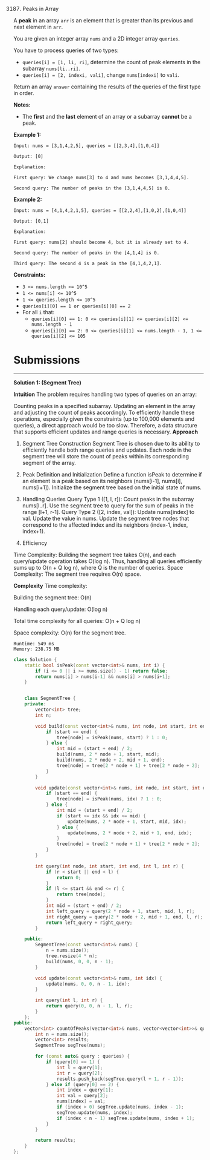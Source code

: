 3187. Peaks in Array

A **peak** in an array `arr` is an element that is greater than its previous and next element in `arr`.

You are given an integer array `nums` and a 2D integer array `queries`.

You have to process queries of two types:

* `queries[i] = [1, li, ri]`, determine the count of peak elements in the subarray `nums[li..ri]`.
* `queries[i] = [2, indexi, vali]`, change `nums[indexi]` to `vali`.

Return an array `answer` containing the results of the queries of the first type in order.

**Notes:**

* The **first** and the **last** element of an array or a subarray **cannot** be a peak.
 

**Example 1:**
```
Input: nums = [3,1,4,2,5], queries = [[2,3,4],[1,0,4]]

Output: [0]

Explanation:

First query: We change nums[3] to 4 and nums becomes [3,1,4,4,5].

Second query: The number of peaks in the [3,1,4,4,5] is 0.
```

**Example 2:**
```
Input: nums = [4,1,4,2,1,5], queries = [[2,2,4],[1,0,2],[1,0,4]]

Output: [0,1]

Explanation:

First query: nums[2] should become 4, but it is already set to 4.

Second query: The number of peaks in the [4,1,4] is 0.

Third query: The second 4 is a peak in the [4,1,4,2,1].
```
 

**Constraints:**

* `3 <= nums.length <= 10^5`
* `1 <= nums[i] <= 10^5`
* `1 <= queries.length <= 10^5`
* `queries[i][0] == 1 or queries[i][0] == 2`
* For all `i` that:
    * `queries[i][0] == 1: 0 <= queries[i][1] <= queries[i][2] <= nums.length - 1`
    * `queries[i][0] == 2: 0 <= queries[i][1] <= nums.length - 1, 1 <= queries[i][2] <= 105`

# Submissions
---
**Solution 1: (Segment Tree)**

__Intuition__
The problem requires handling two types of queries on an array:

Counting peaks in a specified subarray.
Updating an element in the array and adjusting the count of peaks accordingly.
To efficiently handle these operations, especially given the constraints (up to 100,000 elements and queries), a direct approach would be too slow. Therefore, a data structure that supports efficient updates and range queries is necessary.
__Approach__
1. Segment Tree Construction
Segment Tree is chosen due to its ability to efficiently handle both range queries and updates.
Each node in the segment tree will store the count of peaks within its corresponding segment of the array.

1. Peak Definition and Initialization
Define a function isPeak to determine if an element is a peak based on its neighbors (nums[i-1], nums[i], nums[i+1]).
Initialize the segment tree based on the initial state of nums.

1. Handling Queries
Query Type 1 ([1, l, r]): Count peaks in the subarray nums[l..r].
Use the segment tree to query for the sum of peaks in the range [l+1, r-1].
Query Type 2 ([2, index, val]): Update nums[index] to val.
Update the value in nums.
Update the segment tree nodes that correspond to the affected index and its neighbors (index-1, index, index+1).

1. Efficiency

Time Complexity: Building the segment tree takes O(n), and each query/update operation takes O(log n). Thus, handling all queries efficiently sums up to O(n + Q log n), where Q is the number of queries.
Space Complexity: The segment tree requires O(n) space.

__Complexity__
Time complexity:

Building the segment tree: O(n)

Handling each query/update: O(log n)

Total time complexity for all queries: O(n + Q log n)

Space complexity:
O(n) for the segment tree.

```
Runtime: 549 ms
Memory: 238.75 MB
```
```c++
class Solution {
    static bool isPeak(const vector<int>& nums, int i) {
        if (i <= 0 || i >= nums.size() - 1) return false;
        return nums[i] > nums[i-1] && nums[i] > nums[i+1];
    }


    class SegmentTree {
    private:
        vector<int> tree;
        int n;

        void build(const vector<int>& nums, int node, int start, int end) {
            if (start == end) {
                tree[node] = isPeak(nums, start) ? 1 : 0;
            } else {
                int mid = (start + end) / 2;
                build(nums, 2 * node + 1, start, mid);
                build(nums, 2 * node + 2, mid + 1, end);
                tree[node] = tree[2 * node + 1] + tree[2 * node + 2];
            }
        }

        void update(const vector<int>& nums, int node, int start, int end, int idx) {
            if (start == end) {
                tree[node] = isPeak(nums, idx) ? 1 : 0;
            } else {
                int mid = (start + end) / 2;
                if (start <= idx && idx <= mid) {
                    update(nums, 2 * node + 1, start, mid, idx);
                } else {
                    update(nums, 2 * node + 2, mid + 1, end, idx);
                }
                tree[node] = tree[2 * node + 1] + tree[2 * node + 2];
            }
        }

        int query(int node, int start, int end, int l, int r) {
            if (r < start || end < l) {
                return 0;
            }
            if (l <= start && end <= r) {
                return tree[node];
            }
            int mid = (start + end) / 2;
            int left_query = query(2 * node + 1, start, mid, l, r);
            int right_query = query(2 * node + 2, mid + 1, end, l, r);
            return left_query + right_query;
        }

    public:
        SegmentTree(const vector<int>& nums) {
            n = nums.size();
            tree.resize(4 * n);
            build(nums, 0, 0, n - 1);
        }

        void update(const vector<int>& nums, int idx) {
            update(nums, 0, 0, n - 1, idx);
        }

        int query(int l, int r) {
            return query(0, 0, n - 1, l, r);
        }
    };
public:
    vector<int> countOfPeaks(vector<int>& nums, vector<vector<int>>& queries) {
        int n = nums.size();
        vector<int> results;
        SegmentTree segTree(nums);

        for (const auto& query : queries) {
            if (query[0] == 1) {
                int l = query[1];
                int r = query[2];
                results.push_back(segTree.query(l + 1, r - 1));
            } else if (query[0] == 2) {
                int index = query[1];
                int val = query[2];
                nums[index] = val;
                if (index > 0) segTree.update(nums, index - 1);
                segTree.update(nums, index);
                if (index < n - 1) segTree.update(nums, index + 1);
            }
        }

        return results;
    }
};
```
